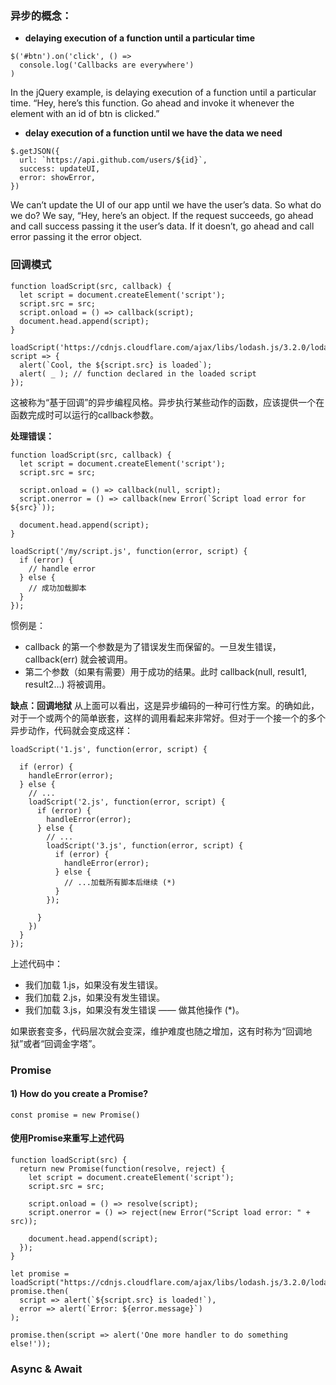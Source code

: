 ### 异步的概念：
- **delaying execution of a function until a particular time**
```
$('#btn').on('click', () =>
  console.log('Callbacks are everywhere')
)
```
In the jQuery example, is delaying execution of a function until a particular time. “Hey, here’s this function. Go ahead and invoke it whenever the element with an id of btn is clicked.” 

- **delay execution of a function until we have the data we need**
```
$.getJSON({
  url: `https://api.github.com/users/${id}`,
  success: updateUI,
  error: showError,
})
```
We can’t update the UI of our app until we have the user’s data. So what do we do? We say, “Hey, here’s an object. If the request succeeds, go ahead and call success passing it the user’s data. If it doesn’t, go ahead and call error passing it the error object. 

### 回调模式
```
function loadScript(src, callback) {
  let script = document.createElement('script');
  script.src = src;
  script.onload = () => callback(script);
  document.head.append(script);
}

loadScript('https://cdnjs.cloudflare.com/ajax/libs/lodash.js/3.2.0/lodash.js', script => {
  alert(`Cool, the ${script.src} is loaded`);
  alert( _ ); // function declared in the loaded script
});
```
这被称为“基于回调”的异步编程风格。异步执行某些动作的函数，应该提供一个在函数完成时可以运行的callback参数。

**处理错误：**
```
function loadScript(src, callback) {
  let script = document.createElement('script');
  script.src = src;

  script.onload = () => callback(null, script);
  script.onerror = () => callback(new Error(`Script load error for ${src}`));

  document.head.append(script);
}

loadScript('/my/script.js', function(error, script) {
  if (error) {
    // handle error
  } else {
    // 成功加载脚本
  }
});
```
惯例是：
- callback 的第一个参数是为了错误发生而保留的。一旦发生错误，callback(err) 就会被调用。
- 第二个参数（如果有需要）用于成功的结果。此时 callback(null, result1, result2…) 将被调用。

**缺点：回调地狱**
从上面可以看出，这是异步编码的一种可行性方案。的确如此，对于一个或两个的简单嵌套，这样的调用看起来非常好。但对于一个接一个的多个异步动作，代码就会变成这样：
```
loadScript('1.js', function(error, script) {

  if (error) {
    handleError(error);
  } else {
    // ...
    loadScript('2.js', function(error, script) {
      if (error) {
        handleError(error);
      } else {
        // ...
        loadScript('3.js', function(error, script) {
          if (error) {
            handleError(error);
          } else {
            // ...加载所有脚本后继续 (*)
          }
        });

      }
    })
  }
});
```
上述代码中：

- 我们加载 1.js，如果没有发生错误。
- 我们加载 2.js，如果没有发生错误。
- 我们加载 3.js，如果没有发生错误 —— 做其他操作 (*)。

如果嵌套变多，代码层次就会变深，维护难度也随之增加，这有时称为“回调地狱”或者“回调金字塔”。

### Promise
#### 1) How do you create a Promise?
```
const promise = new Promise()

```
#### 使用Promise来重写上述代码
```
function loadScript(src) {
  return new Promise(function(resolve, reject) {
    let script = document.createElement('script');
    script.src = src;

    script.onload = () => resolve(script);
    script.onerror = () => reject(new Error("Script load error: " + src));

    document.head.append(script);
  });
}

let promise = loadScript("https://cdnjs.cloudflare.com/ajax/libs/lodash.js/3.2.0/lodash.js");
promise.then(
  script => alert(`${script.src} is loaded!`),
  error => alert(`Error: ${error.message}`)
);

promise.then(script => alert('One more handler to do something else!'));
```
### Async & Await
